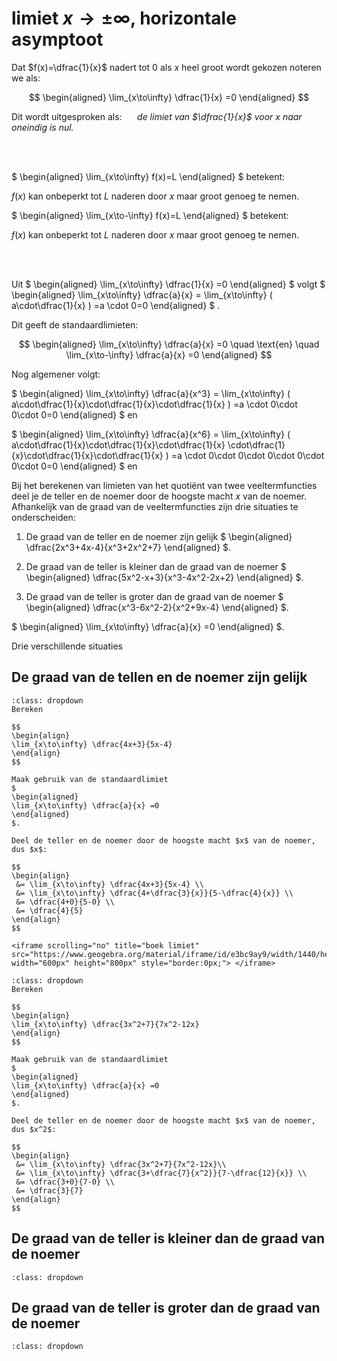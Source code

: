 # limiet $x \rightarrow  \pm\infty$, horizontale asymptoot

Dat $f(x)=\dfrac{1}{x}$ nadert tot $0$ als $x$ heel groot wordt gekozen noteren we als:

$$
\begin{aligned}
\lim_{x\to\infty} \dfrac{1}{x} =0
\end{aligned}
$$

Dit wordt uitgesproken als: $\quad$ *de limiet van $\dfrac{1}{x}$ voor $x$ naar oneindig is nul.*

<br>
<br>

$
\begin{aligned}
\lim_{x\to\infty}  f(x)=L
\end{aligned}
$ 
betekent:

$f(x)$ kan onbeperkt tot $L$ naderen door $x$ maar groot genoeg te nemen.

$
\begin{aligned}
\lim_{x\to-\infty}  f(x)=L
\end{aligned}
$ 
betekent:

$f(x)$ kan onbeperkt tot $L$ naderen door $x$ maar groot genoeg te nemen.<br>

<br>
<br>

Uit 
$
\begin{aligned}
\lim_{x\to\infty} \dfrac{1}{x} =0 
\end{aligned}
$
volgt 
$
\begin{aligned}
\lim_{x\to\infty} \dfrac{a}{x} = \lim_{x\to\infty} ( a\cdot\dfrac{1}{x} ) =a \cdot 0=0
\end{aligned}
$
.

Dit geeft de standaardlimieten:

$$
\begin{aligned}
\lim_{x\to\infty} \dfrac{a}{x} =0 \quad \text{en} \quad \lim_{x\to-\infty} \dfrac{a}{x} =0
\end{aligned}
$$

Nog algemener volgt:

$
\begin{aligned}
\lim_{x\to\infty} \dfrac{a}{x^3} = \lim_{x\to\infty} ( a\cdot\dfrac{1}{x}\cdot\dfrac{1}{x}\cdot\dfrac{1}{x} ) =a \cdot 0\cdot 0\cdot 0=0
\end{aligned}
$ en

$
\begin{aligned}
\lim_{x\to\infty} \dfrac{a}{x^6} = \lim_{x\to\infty} ( a\cdot\dfrac{1}{x}\cdot\dfrac{1}{x}\cdot\dfrac{1}{x} \cdot\dfrac{1}{x}\cdot\dfrac{1}{x}\cdot\dfrac{1}{x} ) =a \cdot 0\cdot 0\cdot 0\cdot 0\cdot 0\cdot 0=0
\end{aligned}
$ en

Bij het berekenen van limieten van het quotiënt van twee veeltermfuncties deel je de teller en de noemer door de hoogste macht $x$ van de noemer. Afhankelijk van de graad van de veeltermfuncties zijn drie situaties te onderscheiden:

1. De graad van de teller en de noemer zijn gelijk 
$
\begin{aligned}
 \dfrac{2x^3+4x-4}{x^3+2x^2+7}
\end{aligned}
$.

1. De graad van de teller is kleiner dan de graad van de noemer
$
\begin{aligned}
 \dfrac{5x^2-x+3}{x^3-4x^2-2x+2}
\end{aligned}
$.

1. De graad van de teller is groter dan de graad van de noemer
$
\begin{aligned}
 \dfrac{x^3-6x^2-2}{x^2+9x-4}
\end{aligned}
$.



$
\begin{aligned}
\lim_{x\to\infty} \dfrac{a}{x} =0
\end{aligned}
$.

Drie verschillende situaties 

## De graad van de tellen en de noemer zijn gelijk
```{admonition} Voorbeeld 1: 
:class: dropdown
Bereken

$$
\begin{align}
\lim_{x\to\infty} \dfrac{4x+3}{5x-4}
\end{align}
$$

Maak gebruik van de standaardlimiet
$
\begin{aligned}
\lim_{x\to\infty} \dfrac{a}{x} =0
\end{aligned}
$.

Deel de teller en de noemer door de hoogste macht $x$ van de noemer, dus $x$:

$$
\begin{align}
 &= \lim_{x\to\infty} \dfrac{4x+3}{5x-4} \\
 &= \lim_{x\to\infty} \dfrac{4+\dfrac{3}{x}}{5-\dfrac{4}{x}} \\
 &= \dfrac{4+0}{5-0} \\
 &= \dfrac{4}{5}
\end{align}
$$

<iframe scrolling="no" title="boek limiet" src="https://www.geogebra.org/material/iframe/id/e3bc9ay9/width/1440/height/812/border/888888/sfsb/true/smb/false/stb/false/stbh/false/ai/false/asb/false/sri/false/rc/false/ld/false/sdz/false/ctl/false" width="600px" height="800px" style="border:0px;"> </iframe>

```

```{admonition} Oefening 1: 
:class: dropdown
Bereken

$$
\begin{align}
\lim_{x\to\infty} \dfrac{3x^2+7}{7x^2-12x}
\end{align}
$$

Maak gebruik van de standaardlimiet
$
\begin{aligned}
\lim_{x\to\infty} \dfrac{a}{x} =0
\end{aligned}
$.

Deel de teller en de noemer door de hoogste macht $x$ van de noemer, dus $x^2$:

$$
\begin{align}
 &= \lim_{x\to\infty} \dfrac{3x^2+7}{7x^2-12x}\\
 &= \lim_{x\to\infty} \dfrac{3+\dfrac{7}{x^2}}{7-\dfrac{12}{x}} \\
 &= \dfrac{3+0}{7-0} \\
 &= \dfrac{3}{7}
\end{align}
$$

```



## De graad van de teller is kleiner dan de graad van de noemer
```{admonition} Voorbeeld 2: 
:class: dropdown

```

## De graad van de teller is groter dan de graad van de noemer
```{admonition} Voorbeeld 3: 
:class: dropdown

```
